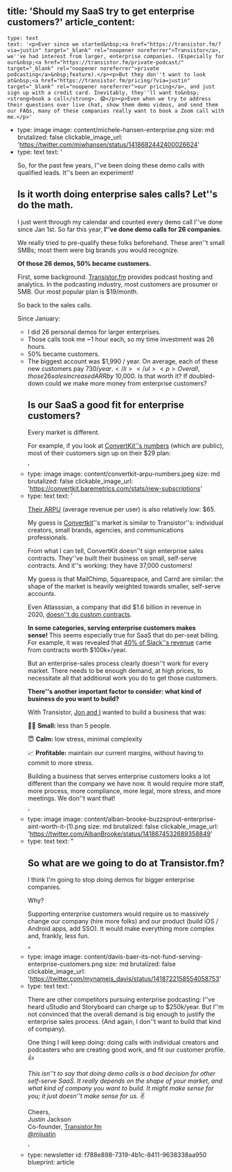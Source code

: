 title: 'Should my SaaS try to get enterprise customers?'
article_content:
  -
    type: text
    text: '<p>Ever since we started&nbsp;<a href="https://transistor.fm/?via=justin" target="_blank" rel="noopener noreferrer">Transistor</a>, we''ve had interest from larger, enterprise companies. (Especially for our&nbsp;<a href="https://transistor.fm/private-podcast/" target="_blank" rel="noopener noreferrer">private podcasting</a>&nbsp;feature).</p><p>But they don''t want to look at&nbsp;<a href="https://transistor.fm/pricing/?via=justin" target="_blank" rel="noopener noreferrer">our pricing</a>, and just sign up with a credit card. Inevitably, they''ll want to&nbsp;<strong>book a call</strong>. 😱</p><p>Even when we try to address their questions over live chat, show them demo videos, and send them our FAQs, many of these companies really want to book a Zoom call with me.</p>'
  -
    type: image
    image: content/michele-hansen-enterprise.png
    size: md
    brutalized: false
    clickable_image_url: 'https://twitter.com/mjwhansen/status/1418682442400026624'
  -
    type: text
    text: '<p>So, for the past few years, I''ve been doing these demo calls with qualified leads. It''s been an experiment!</p><h2>Is it worth doing enterprise sales calls? Let''s do the math.</h2><p>I just went through my calendar and counted every demo call I''ve done since Jan 1st. So far this year,&nbsp;<strong>I''ve done demo calls for 26 companies</strong>.</p><p>We really tried to pre-qualify these folks beforehand. These aren''t small SMBs; most them were big brands you would recognize.</p><p><strong>Of those 26 demos, 50% became customers.</strong></p><p>First, some background.&nbsp;<a href="https://transistor.fm/?via=justin" target="_blank" rel="noopener noreferrer">Transistor.fm</a>&nbsp;provides podcast hosting and analytics. In the podcasting industry, most customers are prosumer or SMB. Our most popular plan is $19/month.</p><p>So back to the sales calls.</p><p>Since January:</p><ul><li>I did 26 personal demos for larger enterprises.</li><li>Those calls took me ~1 hour each, so my time investment was 26 hours.</li><li>50% became customers.</li><li>The biggest account was $1,990 / year. On average, each of these new customers pay $730 / year.</li></ul><p>Overall, those 26 sales increased ARR by ~$10,000. Is that worth it? If doubled-down could we make more money from enterprise customers?</p><h2>Is our SaaS a good fit for enterprise customers?</h2><p>Every market is different.</p><p>For example, if you look at&nbsp;<a href="https://convertkit.baremetrics.com/stats/new-subscriptions" target="_blank" rel="noopener noreferrer">ConvertKit''s numbers</a>&nbsp;(which are public), most of their customers sign up on their $29 plan:</p>'
  -
    type: image
    image: content/convertkit-arpu-numbers.jpeg
    size: md
    brutalized: false
    clickable_image_url: 'https://convertkit.baremetrics.com/stats/new-subscriptions'
  -
    type: text
    text: '<p>​<a href="https://convertkit.baremetrics.com/stats/arpu" target="_blank" rel="noopener noreferrer">Their ARPU</a>&nbsp;(average revenue per user) is also relatively low: $65.</p><p>My guess is&nbsp;<a href="https://convertkit.com/?lmref=erdpyA" target="_blank" rel="noopener noreferrer">Convertkit</a>''s market is similar to Transistor''s: individual creators, small brands, agencies, and communications professionals.</p><p>From what I can tell, ConvertKit doesn''t sign enterprise sales contracts. They''ve built their business on small, self-serve contracts. And it''s working: they have 37,000 customers!</p><p>My guess is that MailChimp, Squarespace, and Carrd are similar: the shape of the market is heavily weighted towards smaller, self-serve accounts.</p><p>Even Atlasssian, a company that did $1.6 billion in revenue in 2020,&nbsp;<a href="https://twitter.com/AlbanBrooke/status/1418692369608810499" target="_blank" rel="noopener noreferrer">doesn''t do custom contracts</a>.</p><p><strong>In some categories, serving enterprise customers makes sense!&nbsp;</strong>This seems especially true for SaaS that do per-seat billing. For example, it was revealed that&nbsp;<a href="https://www.nachoanalytics.com/blog/what-slacks-customer-list-tells-about-their-potential-live-data/" target="_blank" rel="noopener noreferrer">40% of Slack''s revenue</a>&nbsp;came from contracts worth $100k+/year.</p><p>But an enterprise-sales process clearly doesn''t work for every market. There needs to be enough demand, at high prices, to necessitate all that additional work you do to get those customers.</p><p><strong>There''s another important factor to consider: what kind of business do you want to build?</strong></p><p>With Transistor,&nbsp;<a href="https://transistor.fm/about/?via=justin" target="_blank" rel="noopener noreferrer">Jon and I</a>&nbsp;wanted to build a business that was:</p><p>👩‍💻&nbsp;<strong>Small:&nbsp;</strong>less than 5 people.</p><p>😇&nbsp;<strong>Calm:</strong>&nbsp;low stress, minimal complexity</p><p>📈&nbsp;<strong>Profitable:</strong>&nbsp;maintain our current margins, without having to commit to more stress.</p><p>Building a business that serves enterprise customers looks a lot different than the company we have now. It would require more staff, more process, more compliance, more legal, more stress, and more meetings. We don''t want that!</p>'
  -
    type: image
    image: content/alban-brooke-buzzsprout-enterprise-aint-worth-it-(1).png
    size: md
    brutalized: false
    clickable_image_url: 'https://twitter.com/AlbanBrooke/status/1418674532689358849'
  -
    type: text
    text: "<h2>So what are we going to do at Transistor.fm?</h2><p>I think I'm going to stop doing demos for bigger enterprise companies.</p><p>Why?</p><p>Supporting enterprise customers would require us to massively change our company (hire more folks) and our product (build iOS / Android apps, add SSO). It would make everything more complex and, frankly, less fun.</p>"
  -
    type: image
    image: content/davis-baer-its-not-fund-serving-enterprise-customers.png
    size: md
    brutalized: false
    clickable_image_url: 'https://twitter.com/mynameis_davis/status/1418722158554058753'
  -
    type: text
    text: '<p>There are other competitors pursuing enterprise podcasting: I''ve heard uStudio and Storyboard can charge up to $250k/year. But I''m not convinced that the overall demand is big enough to justify the enterprise sales process. (And again, I don''t want to build that kind of company).</p><p>One thing I will keep doing: doing calls with individual creators and podcasters who are creating good work, and fit our customer profile. 👍</p><p><em>This isn''t to say that doing demo calls is a bad decision for other self-serve SaaS. It really depends on the shape of your market, and what kind of company you want to build. It might make sense for you; it just doesn''t make sense for us.&nbsp;</em>✌️</p><p>Cheers,<br>Justin Jackson<br>Co-founder,&nbsp;<a href="https://transistor.fm/?via=justin" target="_blank" rel="noopener noreferrer">Transistor.fm</a>​<br>​<a href="https://twitter.com/mijustin" target="_blank" rel="noopener noreferrer">@mijustin</a></p>'
  -
    type: newsletter
id: f788e898-7319-4b1c-8411-9638338aa950
blueprint: article
